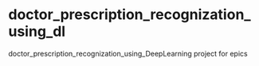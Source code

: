 # doctor_prescription_recognization_using_dl
doctor_prescription_recognization_using_DeepLearning project for epics
